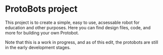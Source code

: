 # ProtoBots project

This project is to create a simple, easy to use, acsessable robot for education and other purposes. Here you can find design files, code, and more for building your own Protobot.

Note that this is a work in progress, and as of this edit, the protobots are still in the early development stages.
